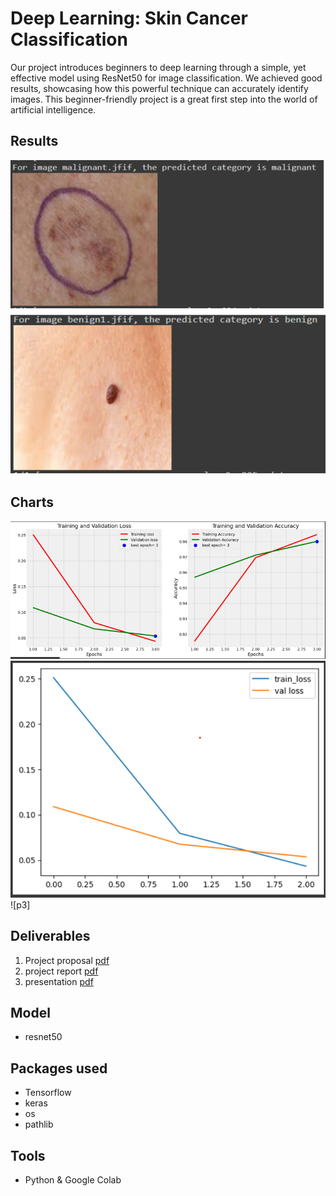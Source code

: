 # Deep Learning: Skin Cancer Classification

Our project introduces beginners to deep learning through a simple, yet effective model using ResNet50 for image classification. We achieved good results, showcasing how this powerful technique can accurately identify images. This beginner-friendly project is a great first step into the world of artificial intelligence.

## Results
![p1](https://github.com/AliHussain110/Deep_learning_resnet50_skincancer_classification/blob/main/Screenshots/p3.png)

## Charts
![p1](https://github.com/AliHussain110/Deep_learning_resnet50_skincancer_classification/blob/main/Screenshots/p1.png) ![p2](https://github.com/AliHussain110/Deep_learning_resnet50_skincancer_classification/blob/main/Screenshots/p2.png) ![p3]

## Deliverables
 1. Project proposal [pdf](https://github.com/AliHussain110/Deep_learning_resnet50_skincancer_classification/blob/main/Project%20Proposal.pdf)
 2. project report [pdf](https://github.com/AliHussain110/Deep_learning_resnet50_skincancer_classification/blob/main/Project%20report.pdf)
 3. presentation [pdf](https://github.com/AliHussain110/Deep_learning_resnet50_skincancer_classification/blob/main/Skin%20Cancer%20Classification%20Presentation.pdf)

## Model
- resnet50

## Packages used
 * Tensorflow
 * keras
 * os
 * pathlib

## Tools
 * Python & Google Colab


